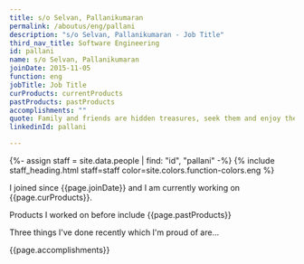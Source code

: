 ```yaml
---
title: s/o Selvan, Pallanikumaran
permalink: /aboutus/eng/pallani
description: "s/o Selvan, Pallanikumaran - Job Title"
third_nav_title: Software Engineering
id: pallani
name: s/o Selvan, Pallanikumaran
joinDate: 2015-11-05
function: eng
jobTitle: Job Title
curProducts: currentProducts
pastProducts: pastProducts
accomplishments: ""
quote: Family and friends are hidden treasures, seek them and enjoy their riches.
linkedinId: pallani

---
```


{%- assign staff = site.data.people | find: "id", "pallani" -%}
{% include staff_heading.html staff=staff color=site.colors.function-colors.eng %}

<p>I joined since {{page.joinDate}} and I am currently working on {{page.curProducts}}.</p>

<p>Products I worked on before include {{page.pastProducts}}</p>

<p>Three things I've done recently which I'm proud of are...</p>
{{page.accomplishments}}
